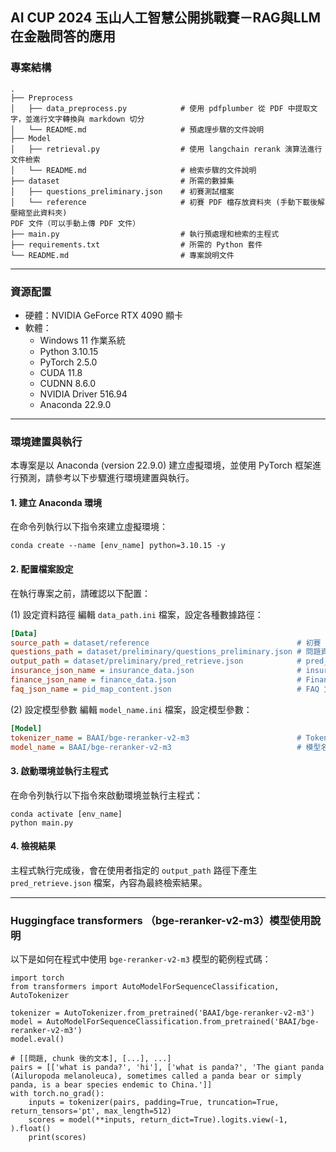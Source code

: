 ## AI CUP 2024 玉山人工智慧公開挑戰賽－RAG與LLM在金融問答的應用

### 專案結構
```
.
├── Preprocess
│   ├── data_preprocess.py            # 使用 pdfplumber 從 PDF 中提取文字，並進行文字轉換與 markdown 切分
│   └── README.md                     # 預處理步驟的文件說明
├── Model
│   ├── retrieval.py                  # 使用 langchain rerank 演算法進行文件檢索
│   └── README.md                     # 檢索步驟的文件說明
├── dataset                           # 所需的數據集
│   ├── questions_preliminary.json    # 初賽測試檔案
│   └── reference                     # 初賽 PDF 檔存放資料夾 (手動下載後解壓縮至此資料夾)
PDF 文件（可以手動上傳 PDF 文件）
├── main.py                           # 執行預處理和檢索的主程式
├── requirements.txt                  # 所需的 Python 套件
└── README.md                         # 專案說明文件
```

---

### 資源配置
* 硬體：NVIDIA GeForce RTX 4090 顯卡
* 軟體：
    * Windows 11 作業系統
    * Python 3.10.15
    * PyTorch 2.5.0
    * CUDA 11.8
    * CUDNN 8.6.0
    * NVIDIA Driver 516.94
    * Anaconda 22.9.0

---

### 環境建置與執行
本專案是以 Anaconda (version 22.9.0) 建立虛擬環境，並使用 PyTorch 框架進行預測，請參考以下步驟進行環境建置與執行。

#### 1. 建立 Anaconda 環境
在命令列執行以下指令來建立虛擬環境：
```
conda create --name [env_name] python=3.10.15 -y
```
#### 2. 配置檔案設定
在執行專案之前，請確認以下配置：

(1) 設定資料路徑
編輯 `data_path.ini` 檔案，設定各種數據路徑：
```ini
[Data]
source_path = dataset/reference                                 # 初賽 PDF 檔存放資料夾路徑 (手動下載後解壓縮至此資料夾)
questions_path = dataset/preliminary/questions_preliminary.json # 問題資料來源路徑
output_path = dataset/preliminary/pred_retrieve.json            # pred_retrieve 檔案輸出路徑
insurance_json_name = insurance_data.json                       # insurance 文本資料保存檔名
finance_json_name = finance_data.json                           # Finance 文本資料保存檔名
faq_json_name = pid_map_content.json                            # FAQ 文本資料保存檔名
```
(2) 設定模型參數
編輯 `model_name.ini` 檔案，設定模型參數：
```ini
[Model]
tokenizer_name = BAAI/bge-reranker-v2-m3                        # Tokenizer 名稱
model_name = BAAI/bge-reranker-v2-m3                            # 模型名稱
```
#### 3. 啟動環境並執行主程式
在命令列執行以下指令來啟動環境並執行主程式：
```
conda activate [env_name]
python main.py
```
#### 4. 檢視結果
主程式執行完成後，會在使用者指定的 `output_path` 路徑下產生 `pred_retrieve.json` 檔案，內容為最終檢索結果。

---

### Huggingface transformers （bge-reranker-v2-m3）模型使用說明
以下是如何在程式中使用 `bge-reranker-v2-m3` 模型的範例程式碼：
```
import torch
from transformers import AutoModelForSequenceClassification, AutoTokenizer

tokenizer = AutoTokenizer.from_pretrained('BAAI/bge-reranker-v2-m3')
model = AutoModelForSequenceClassification.from_pretrained('BAAI/bge-reranker-v2-m3')
model.eval()

# [[問題, chunk 後的文本], [...], ...]
pairs = [['what is panda?', 'hi'], ['what is panda?', 'The giant panda (Ailuropoda melanoleuca), sometimes called a panda bear or simply panda, is a bear species endemic to China.']]
with torch.no_grad():
    inputs = tokenizer(pairs, padding=True, truncation=True, return_tensors='pt', max_length=512)
    scores = model(**inputs, return_dict=True).logits.view(-1, ).float()
    print(scores)
```